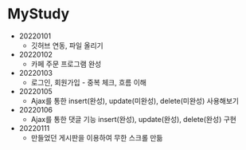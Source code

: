 # MyStudy
* 20220101
    * 깃허브 연동, 파일 올리기
* 20220102
    * 카페 주문 프로그램 완성
* 20220103
    * 로그인, 회원가입 - 중복 체크, 흐름 이해
* 20220105
    * Ajax를 통한 insert(완성), update(미완성), delete(미완성) 사용해보기
* 20220106
    * Ajax를 통한 댓글 기능 insert(완성), update(완성), delete(완성) 구현
* 20220111
    * 만들었던 게시판을 이용하여 무한 스크롤 만듦
